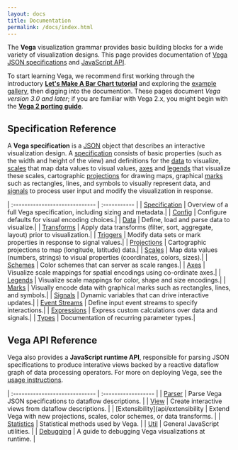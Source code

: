 ```yaml
---
layout: docs
title: Documentation
permalink: /docs/index.html
---
```


The **Vega** visualization grammar provides basic building blocks for a wide variety of visualization designs. This page provides documentation of [Vega JSON specifications](#specification) and [JavaScript API](#api).

To start learning Vega, we recommend first working through the introductory **[Let's Make A Bar Chart tutorial](../tutorials/bar-chart)** and exploring the [example gallery](../examples), then digging into the documention. These pages document _Vega version 3.0 and later_; if you are familiar with Vega 2.x, you might begin with the [**Vega 2 porting guide**](porting-guide).


## <a name="specification"></a>Specification Reference

A **Vega specification** is a [JSON](http://en.wikipedia.org/wiki/JSON) object that describes an interactive visualization design. A [specification](specification) consists of basic properties (such as the width and height of the view) and definitions for the [data](data) to visualize, [scales](scales) that map data values to visual values, [axes](axes) and [legends](legends) that visualize these scales, cartographic [projections](projections) for drawing maps, graphical [marks](marks) such as rectangles, lines, and symbols to visually represent data, and [signals](signals) to process user input and modify the visualization in response.

| :----------------------------- | :----------- |
| [Specification](specification) | Overview of a full Vega specification, including sizing and metadata.|
| [Config](config)               | Configure defaults for visual encoding choices.|
| [Data](data)                   | Define, load and parse data to visualize.|
| [Transforms](transforms)       | Apply data transforms (filter, sort, aggregate, layout) prior to visualization.|
| [Triggers](triggers)           | Modify data sets or mark properties in response to signal values.|
| [Projections](projections)     | Cartographic projections to map (longitude, latitude) data.|
| [Scales](scales)               | Map data values (numbers, strings) to visual properties (coordinates, colors, sizes).|
| [Schemes](schemes)             | Color schemes that can server as scale ranges.|
| [Axes](axes)                   | Visualize scale mappings for spatial encodings using co-ordinate axes.|
| [Legends](legends)             | Visualize scale mappings for color, shape and size encodings.|
| [Marks](marks)                 | Visually encode data with graphical marks such as rectangles, lines, and symbols.|
| [Signals](signals)             | Dynamic variables that can drive interactive updates.|
| [Event Streams](event-streams) | Define input event streams to specify interactions.|
| [Expressions](expressions)     | Express custom calculations over data and signals.|
| [Types](types)                 | Documentation of recurring parameter types.|


## <a name="api"></a>Vega API Reference

Vega also provides a **JavaScript runtime API**, responsible for parsing JSON specifications to produce interative views backed by a reactive dataflow graph of data processing operators. For more on deploying Vega, see the [usage instructions](../usage).

| :----------------------------- | :------------------ |
| [Parser](api/parser)           | Parse Vega JSON specifications to dataflow descriptions. |
| [View](api/view)               | Create interactive views from dataflow descriptions. |
| [Extensibility](api/extensibility | Extend Vega with new projections, scales, color schemes, or data transforms. |
| [Statistics](api/statistics)   | Statistical methods used by Vega. |
| [Util](api/util)               | General JavaScript utilities. |
| [Debugging](api/debugging)     | A guide to debugging Vega visualizations at runtime. |
